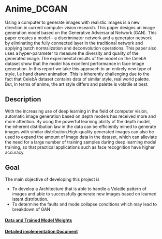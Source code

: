 # Anime_DCGAN

Using a computer to generate images with realistic images is a new direction in
current computer vision research. This paper designs an image generation model
based on the Generative Adversarial Network (GAN). This paper creates a model
– a discriminator network and a generator network by eliminating the fully
connected layer in the traditional network and applying batch normalization and
deconvolution operations. This paper also uses a hyper-parameter to measure the
diversity and quality of the generated image. The experimental results of the
model on the CelebA dataset show that the model has excellent performance in
face image generation. In this report we take this approach to an entirely new
type of style, I.e hand drawn animation. This is inherently challenging due to the
fact that CelebA dataset contains data of similar style, real world palette. But, In
terms of anime, the art style differs and palette is volatile at best.

## Description
With the increasing use of deep learning in the field of computer vision,
automatic image generation based on depth models has received more and more
attention. By using the powerful learning ability of the depth model, the inherent
distribution law in the data can be efficiently mined to generate images with
similar distribution.High-quality generated images can also be used to expand the
amount of image data in the dataset, which can alleviate the need for a large
number of training samples during deep learning model training, so that practical
applications such as face recognition have higher accuracy.

## Goal
The main objective of developing this project is
- To develop a Architecture that is able to handle a Volatile pattern of images
and able to successfully generate new images based on learned latent
distribution.
- To determine the faults and mode collapse conditions which may lead to
breakdown of GAN


#### [Data and Trained Model Weights](https://drive.google.com/drive/folders/1qB8MBNXQ19SfWhtTkIxYyW2Te18Tl0jr?usp=sharing)

#### [Detailed implementation Document](https://github.com/sirreajohn/Anime_DCGAN/blob/main/BATCH_3_Animated%20Background%20Character%20Generation%20Based%20On%20Generative%20Adversarial%20network.pdf)
